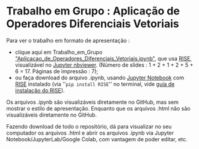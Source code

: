 # Trabalho em Grupo : Aplicação de Operadores Diferenciais Vetoriais

Para ver o trabalho em formato de apresentação :

- clique aqui em Trabalho_em_Grupo ["Aplicacao_de_Operadores_Diferenciais_Vetoriais.ipynb"](https://nbviewer.jupyter.org/format/slides/github/rcolistete/Eletromagnetismo_I_UFES_Alegre/blob/master/Trabalhos/Aplicacao_de_Operadores_Diferenciais_Vetoriais/Aplicacao_de_Operadores_Diferenciais_Vetoriais.ipynb?flush_cache=true#/), que usa [RISE](https://rise.readthedocs.io/), visualizável no [Jupyter nbviewer](https://nbviewer.jupyter.org/). (Número de slides : 1 + 2 + 1 + 2 + 5 + 6 =  17. Páginas de impressão : 7);
- ou faça download do arquivo .ipynb, usando [Jupyter Notebook](https://jupyter.org/) com [RISE](https://rise.readthedocs.io/) instalado (via ''`pip install RISE`'' no terminal,  vide [guia de instalação do RISE](https://rise.readthedocs.io/en/stable/installation.html#installation)).

Os arquivos .ipynb são visualizáveis diretamente no GitHub, mas sem mostrar o estilo de  apresentação. Enquanto que os arquivos .html não são visualizáveis diretamente no GitHub.

Fazendo download de todo o repositório, dá para visualizar no seu computador os arquivos .html e abrir os arquivos .ipynb via Jupyter Notebook/JupyterLab/Google Colab, com vantagem de poder editar, etc.

